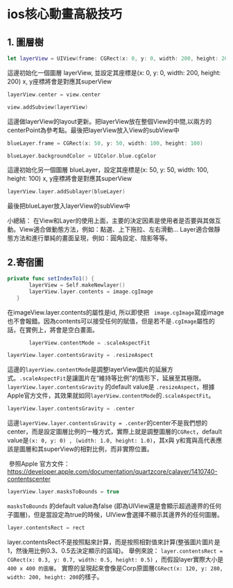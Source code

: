 #  ios核心動畫高級技巧

## 1. 圖層樹

```swift
let layerView = UIView(frame: CGRect(x: 0, y: 0, width: 200, height: 200)) 
```
這邊初始化一個圖層 layerView, 並設定其座標是(x: 0, y: 0, width: 200, height: 200)
x, y座標將會是對應其superView

```swift 
layerView.center = view.center 
```

```swift 
view.addSubview(layerView)
```
這邊做layerView的layout更新。把layerView放在整個View的中間,以兩方的centerPoint為參考點。最後把layerView放入View的subView中


```swift 
blueLayer.frame = CGRect(x: 50, y: 50, width: 100, height: 100)
```

```swift 
blueLayer.backgroundColor = UIColor.blue.cgColor
```
這邊初始化另一個圖層 blueLayer，設定其座標是(x: 50, y: 50, width: 100, height: 100)
x, y座標將會是對應其superView

```swift 
layerView.layer.addSublayer(blueLayer)
```
最後把blueLayer放入layerView的subView中

小總結：
在View和Layer的使用上面，主要的決定因素是使用者是否要與其做互動。View適合做動態方法，例如：點選、上下拖拉、左右滑動...
Layer適合做靜態方法和進行單純的畫面呈現，例如：圓角設定、陰影等等。

## 2.寄宿圖

```swift 
private func setIndexTo1() {
       layerView = Self.makeNewlayer()
       layerView.layer.contents = image.cgImage
   }
```
在imageView.layer.contents的屬性是id, 所以即使把 ``` image.cgImage```寫成image也不會報錯。因為contents可以接受任何的賦值，但是若不是```.cgImage```屬性的話，在實例上，將會是空白畫面。

```swift
       layerView.contentMode = .scaleAspectFit
```
```swift
layerView.layer.contentsGravity = .resizeAspect
```

這邊的```layerView.contentMode```是調整layerView圖片的延展方式。```.scaleAspectFit```是讓圖片在“維持等比例”的情形下，延展至其極限。
```layerView.layer.contentsGravity``` 的default value是 ```.resizeAspect```，根據Apple官方文件，其效果就如同```layerView.contentMode```的```.scaleAspectFit```。

```swift
layerView.layer.contentsGravity = .center
```

這邊```layerView.layer.contentsGravity = .center```的center不是我們想的center，而是設定圖層比例的一種方式，實際上就是調整圖層的```CGRect```，default value是```(x: 0, y: 0) , (width: 1.0, height: 1.0)```，其x與 y和寬與高代表應該是圖層和其superView的相對比例，而非實際位置。

 參照Apple 官方文件：https://developer.apple.com/documentation/quartzcore/calayer/1410740-contentscenter

```swift
layerView.layer.masksToBounds = true
```
```masksToBounds``` 的default value為false
(即為UIView還是會顯示超過邊界的任何子圖層)，但是當設定為true的時候，UIView會選擇不顯示其邊界外的任何圖層。

``` swift
layer.contentsRect = rect
```

layer.contentsRect不是按照點來計算，而是按照相對值來計算(整張圖片圖片是1，然後用比例0.3、0.5去決定顯示的區域)。 舉例來說： ```layer.contentsRect = CGRect(x: 0.3, y: 0.7, width: 0.5, height: 0.5)``` ，而假設layer實際大小是```400 x 400 的圖層```。 實際的呈現起來會像是Corp原圖層```CGRect(x: 120, y: 280, width: 200, height: 200```的樣子。 

